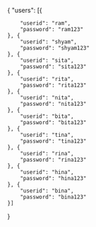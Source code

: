 {
	"users": [{

		"userid": "ram",
		"password": "ram123"
	}, {
		"userid": "shyam",
		"password": "shyam123"
	}, {
		"userid": "sita",
		"password": "sita123"
	}, {
		"userid": "rita",
		"password": "rita123"
	}, {
		"userid": "nita",
		"password": "nita123"
	}, {
		"userid": "bita",
		"password": "bita123"
	}, {
		"userid": "tina",
		"password": "tina123"
	}, {
		"userid": "rina",
		"password": "rina123"
	}, {
		"userid": "hina",
		"password": "hina123"
	}, {
		"userid": "bina",
		"password": "bina123"
	}]
}
